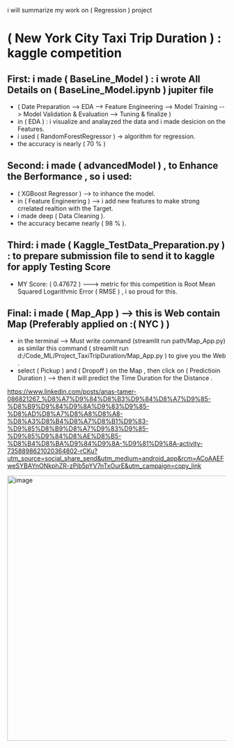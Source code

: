 i will summarize my work on ( Regression ) project

  # ( New York City Taxi Trip Duration ) : kaggle competition
 
## First: i made ( BaseLine_Model ) : i wrote All Details on ( BaseLine_Model.ipynb ) jupiter file 
  - ( Date Preparation --> EDA --> Feature Engineering --> Model Training --> Model Validation & Evaluation --> Tuning & finalize )
  - in ( EDA ) : i visualize and analayzed the data and i made desicion on the Features.
  - i used ( RandomForestRegressor ) → algorithm for regression.
  - the accuracy is nearly ( 70 % )
  
## Second: i made ( advancedModel ) , to Enhance the Berformance , so i used:
  - ( XGBoost Regressor ) --> to inhance the model.
  - in ( Feature Engineering ) --> i add new features to make strong crrelated realtion with the Target.
  - i made deep ( Data Cleaning ).
  - the accuracy became nearly ( 98 % ). 

## Third: i made ( Kaggle_TestData_Preparation.py ) : to prepare submission file to send it to kaggle for apply Testing Score  
   - MY Score: ( 0.47672 ) ---> metric for this competition is Root Mean Squared Logarithmic Error ( RMSE ) , i so proud for this.

## Final: i made ( Map_App ) --> this is Web contain Map (Preferably applied on :( NYC ) )
   - in the terminal --> Must write command (streamlit run path/Map_App.py) as similar this command ( streamlit run d:/Code_ML/Project_TaxiTripDuration/Map_App.py ) to give you the Web .
   - select ( Pickup ) and ( Dropoff ) on the Map , then click on ( Predictioin Duration ) --> then it will predict the Time Duration for the Distance .

https://www.linkedin.com/posts/anas-tamer-086821267_%D8%A7%D9%84%D8%B3%D9%84%D8%A7%D9%85-%D8%B9%D9%84%D9%8A%D9%83%D9%85-%D8%AD%D8%A7%D8%A8%D8%A8-%D8%A3%D8%B4%D8%A7%D8%B1%D9%83-%D9%85%D8%B9%D8%A7%D9%83%D9%85-%D9%85%D9%84%D8%AE%D8%B5-%D8%B4%D8%BA%D9%84%D9%8A-%D9%81%D9%8A-activity-7358898621020364802-rCKu?utm_source=social_share_send&utm_medium=android_app&rcm=ACoAAEFweSYBAYnONkphZR-zPib5pYV7nTxOurE&utm_campaign=copy_link

 
<img width="1266" height="607" alt="image" src="https://github.com/user-attachments/assets/3a3196c6-ba46-446d-92f3-d6571470b5a7" />
